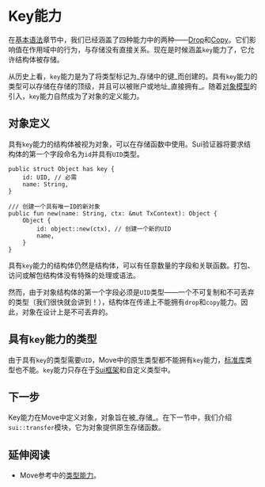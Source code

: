 # Key能力

在[基本语法](./../move-basics)章节中，我们已经涵盖了四种能力中的两种——[Drop](./../move-basics/drop-ability)和[Copy](./../move-basics/copy-ability)。它们影响值在作用域中的行为，与存储没有直接关系。现在是时候涵盖`key`能力了，它允许结构体被存储。

从历史上看，`key`能力是为了将类型标记为_存储中的键_而创建的。具有`key`能力的类型可以存储在存储的顶级，并且可以被账户或地址_直接拥有_。随着[对象模型](./../object)的引入，`key`能力自然成为了对象的定义能力。

<!-- TODO: What is Sui Verifier - link, later -->

## 对象定义

具有`key`能力的结构体被视为对象，可以在存储函数中使用。Sui验证器将要求结构体的第一个字段命名为`id`并具有`UID`类型。

```move
public struct Object has key {
    id: UID, // 必需
    name: String,
}

/// 创建一个具有唯一ID的新对象
public fun new(name: String, ctx: &mut TxContext): Object {
    Object {
        id: object::new(ctx), // 创建一个新的UID
        name,
    }
}
```

具有`key`能力的结构体仍然是结构体，可以有任意数量的字段和关联函数。打包、访问或解包结构体没有特殊的处理或语法。

然而，由于对象结构体的第一个字段必须是`UID`类型——一个不可复制和不可丢弃的类型（我们很快就会讲到！），结构体在传递上不能拥有`drop`和`copy`能力。因此，对象在设计上是不可丢弃的。

<!-- ## Asset Definition

In the context of the [Object Model](./../object/digital-assets), an object with the `key` ability can be considered an asset. It is non-discardable, unique, and can be *owned*.
 -->

## 具有`key`能力的类型

由于具有`key`的类型需要`UID`，Move中的原生类型都不能拥有`key`能力，[标准库](./../move-basics/standard-library)类型也不能。`key`能力只存在于[Sui框架](./../programmability/sui-framework)和自定义类型中。

## 下一步

Key能力在Move中定义对象，对象旨在被_存储_。在下一节中，我们介绍`sui::transfer`模块，它为对象提供原生存储函数。

## 延伸阅读

- Move参考中的[类型能力](./../../reference/abilities)。